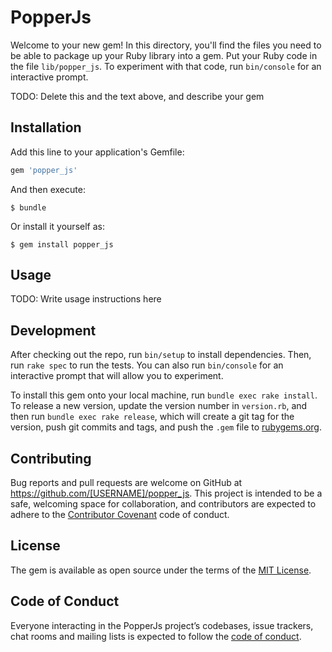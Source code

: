 # PopperJs

Welcome to your new gem! In this directory, you'll find the files you need to be able to package up your Ruby library into a gem. Put your Ruby code in the file `lib/popper_js`. To experiment with that code, run `bin/console` for an interactive prompt.

TODO: Delete this and the text above, and describe your gem

## Installation

Add this line to your application's Gemfile:

```ruby
gem 'popper_js'
```

And then execute:

    $ bundle

Or install it yourself as:

    $ gem install popper_js

## Usage

TODO: Write usage instructions here

## Development

After checking out the repo, run `bin/setup` to install dependencies. Then, run `rake spec` to run the tests. You can also run `bin/console` for an interactive prompt that will allow you to experiment.

To install this gem onto your local machine, run `bundle exec rake install`. To release a new version, update the version number in `version.rb`, and then run `bundle exec rake release`, which will create a git tag for the version, push git commits and tags, and push the `.gem` file to [rubygems.org](https://rubygems.org).

## Contributing

Bug reports and pull requests are welcome on GitHub at https://github.com/[USERNAME]/popper_js. This project is intended to be a safe, welcoming space for collaboration, and contributors are expected to adhere to the [Contributor Covenant](http://contributor-covenant.org) code of conduct.

## License

The gem is available as open source under the terms of the [MIT License](http://opensource.org/licenses/MIT).

## Code of Conduct

Everyone interacting in the PopperJs project’s codebases, issue trackers, chat rooms and mailing lists is expected to follow the [code of conduct](https://github.com/[USERNAME]/popper_js/blob/master/CODE_OF_CONDUCT.md).
